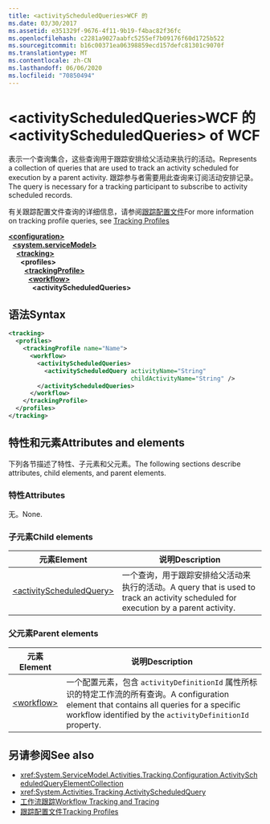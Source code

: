 ```yaml
---
title: <activityScheduledQueries>WCF 的
ms.date: 03/30/2017
ms.assetid: e351329f-9676-4f11-9b19-f4bac82f36fc
ms.openlocfilehash: c2281a9027aabfc5255ef7b09176f60d1725b522
ms.sourcegitcommit: b16c00371ea06398859ecd157defc81301c9070f
ms.translationtype: MT
ms.contentlocale: zh-CN
ms.lasthandoff: 06/06/2020
ms.locfileid: "70850494"
---
```

# <a name="activityscheduledqueries-of-wcf"></a><span data-ttu-id="17ee9-102">\<activityScheduledQueries>WCF 的</span><span class="sxs-lookup"><span data-stu-id="17ee9-102">\<activityScheduledQueries> of WCF</span></span>
<span data-ttu-id="17ee9-103">表示一个查询集合，这些查询用于跟踪安排给父活动来执行的活动。</span><span class="sxs-lookup"><span data-stu-id="17ee9-103">Represents a collection of queries that are used to track an activity scheduled for execution by a parent activity.</span></span> <span data-ttu-id="17ee9-104">跟踪参与者需要用此查询来订阅活动安排记录。</span><span class="sxs-lookup"><span data-stu-id="17ee9-104">The query is necessary for a tracking participant to subscribe to activity scheduled records.</span></span>  
  
<span data-ttu-id="17ee9-105">有关跟踪配置文件查询的详细信息，请参阅[跟踪配置文件](../../../windows-workflow-foundation/tracking-profiles.md)</span><span class="sxs-lookup"><span data-stu-id="17ee9-105">For more information on tracking profile queries, see [Tracking Profiles](../../../windows-workflow-foundation/tracking-profiles.md)</span></span>  
  
[**\<configuration>**](../configuration-element.md)\
&nbsp;&nbsp;[**\<system.serviceModel>**](system-servicemodel.md)\
&nbsp;&nbsp;&nbsp;&nbsp;[**\<tracking>**](tracking-of-wcf.md)\
&nbsp;&nbsp;&nbsp;&nbsp;&nbsp;&nbsp;**\<profiles>**\
&nbsp;&nbsp;&nbsp;&nbsp;&nbsp;&nbsp;&nbsp;&nbsp;[**\<trackingProfile>**](trackingprofile-of-wcf.md)\
&nbsp;&nbsp;&nbsp;&nbsp;&nbsp;&nbsp;&nbsp;&nbsp;&nbsp;&nbsp;[**\<workflow>**](workflow-of-wcf.md)\
&nbsp;&nbsp;&nbsp;&nbsp;&nbsp;&nbsp;&nbsp;&nbsp;&nbsp;&nbsp;&nbsp;&nbsp;**\<activityScheduledQueries>**  
  
## <a name="syntax"></a><span data-ttu-id="17ee9-106">语法</span><span class="sxs-lookup"><span data-stu-id="17ee9-106">Syntax</span></span>  
  
```xml  
<tracking>
  <profiles>
    <trackingProfile name="Name">
      <workflow>
        <activityScheduledQueries>
          <activityScheduledQuery activityName="String"
                                  childActivityName="String" />
        </activityScheduledQueries>
      </workflow>
    </trackingProfile>
  </profiles>
</tracking>
```  
  
## <a name="attributes-and-elements"></a><span data-ttu-id="17ee9-107">特性和元素</span><span class="sxs-lookup"><span data-stu-id="17ee9-107">Attributes and elements</span></span>  

<span data-ttu-id="17ee9-108">下列各节描述了特性、子元素和父元素。</span><span class="sxs-lookup"><span data-stu-id="17ee9-108">The following sections describe attributes, child elements, and parent elements.</span></span>  
  
### <a name="attributes"></a><span data-ttu-id="17ee9-109">特性</span><span class="sxs-lookup"><span data-stu-id="17ee9-109">Attributes</span></span>  

<span data-ttu-id="17ee9-110">无。</span><span class="sxs-lookup"><span data-stu-id="17ee9-110">None.</span></span>  
  
### <a name="child-elements"></a><span data-ttu-id="17ee9-111">子元素</span><span class="sxs-lookup"><span data-stu-id="17ee9-111">Child elements</span></span>  
  
|<span data-ttu-id="17ee9-112">元素</span><span class="sxs-lookup"><span data-stu-id="17ee9-112">Element</span></span>|<span data-ttu-id="17ee9-113">说明</span><span class="sxs-lookup"><span data-stu-id="17ee9-113">Description</span></span>|  
|-------------|-----------------|  
|[\<activityScheduledQuery>](activityscheduledquery-of-wcf.md)|<span data-ttu-id="17ee9-114">一个查询，用于跟踪安排给父活动来执行的活动。</span><span class="sxs-lookup"><span data-stu-id="17ee9-114">A query that is used to track an activity scheduled for execution by a parent activity.</span></span>|  
  
### <a name="parent-elements"></a><span data-ttu-id="17ee9-115">父元素</span><span class="sxs-lookup"><span data-stu-id="17ee9-115">Parent elements</span></span>  
  
|<span data-ttu-id="17ee9-116">元素</span><span class="sxs-lookup"><span data-stu-id="17ee9-116">Element</span></span>|<span data-ttu-id="17ee9-117">说明</span><span class="sxs-lookup"><span data-stu-id="17ee9-117">Description</span></span>|  
|-------------|-----------------|  
|[\<workflow>](../windows-workflow-foundation/workflow.md)|<span data-ttu-id="17ee9-118">一个配置元素，包含 `activityDefinitionId` 属性所标识的特定工作流的所有查询。</span><span class="sxs-lookup"><span data-stu-id="17ee9-118">A configuration element that contains all queries for a specific workflow identified by the `activityDefinitionId` property.</span></span>|  
  
## <a name="see-also"></a><span data-ttu-id="17ee9-119">另请参阅</span><span class="sxs-lookup"><span data-stu-id="17ee9-119">See also</span></span>

- <xref:System.ServiceModel.Activities.Tracking.Configuration.ActivityScheduledQueryElementCollection>
- <xref:System.Activities.Tracking.ActivityScheduledQuery>
- [<span data-ttu-id="17ee9-120">工作流跟踪</span><span class="sxs-lookup"><span data-stu-id="17ee9-120">Workflow Tracking and Tracing</span></span>](../../../windows-workflow-foundation/workflow-tracking-and-tracing.md)
- [<span data-ttu-id="17ee9-121">跟踪配置文件</span><span class="sxs-lookup"><span data-stu-id="17ee9-121">Tracking Profiles</span></span>](../../../windows-workflow-foundation/tracking-profiles.md)
